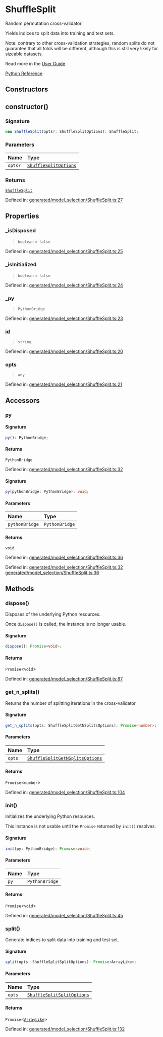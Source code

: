 # ShuffleSplit

Random permutation cross-validator

Yields indices to split data into training and test sets.

Note: contrary to other cross-validation strategies, random splits do not guarantee that all folds will be different, although this is still very likely for sizeable datasets.

Read more in the [User Guide](../cross_validation.html#shufflesplit).

[Python Reference](https://scikit-learn.org/stable/modules/generated/sklearn.model_selection.ShuffleSplit.html)

## Constructors

## constructor()

### Signature

```ts
new ShuffleSplit(opts?: ShuffleSplitOptions): ShuffleSplit;
```

### Parameters

| Name | Type |
| :------ | :------ |
| `opts?` | [`ShuffleSplitOptions`](../interfaces/ShuffleSplitOptions.md) |

### Returns

[`ShuffleSplit`](ShuffleSplit.md)

Defined in:  [generated/model\_selection/ShuffleSplit.ts:27](https://github.com/transitive-bullshit/scikit-learn-ts/blob/92ab806/packages/sklearn/src/generated/model_selection/ShuffleSplit.ts#L27)

## Properties

### \_isDisposed

> `boolean`  = `false`

Defined in:  [generated/model\_selection/ShuffleSplit.ts:25](https://github.com/transitive-bullshit/scikit-learn-ts/blob/92ab806/packages/sklearn/src/generated/model_selection/ShuffleSplit.ts#L25)

### \_isInitialized

> `boolean`  = `false`

Defined in:  [generated/model\_selection/ShuffleSplit.ts:24](https://github.com/transitive-bullshit/scikit-learn-ts/blob/92ab806/packages/sklearn/src/generated/model_selection/ShuffleSplit.ts#L24)

### \_py

> `PythonBridge`

Defined in:  [generated/model\_selection/ShuffleSplit.ts:23](https://github.com/transitive-bullshit/scikit-learn-ts/blob/92ab806/packages/sklearn/src/generated/model_selection/ShuffleSplit.ts#L23)

### id

> `string`

Defined in:  [generated/model\_selection/ShuffleSplit.ts:20](https://github.com/transitive-bullshit/scikit-learn-ts/blob/92ab806/packages/sklearn/src/generated/model_selection/ShuffleSplit.ts#L20)

### opts

> `any`

Defined in:  [generated/model\_selection/ShuffleSplit.ts:21](https://github.com/transitive-bullshit/scikit-learn-ts/blob/92ab806/packages/sklearn/src/generated/model_selection/ShuffleSplit.ts#L21)

## Accessors

### py

#### Signature

```ts
py(): PythonBridge;
```

#### Returns

`PythonBridge`

Defined in:  [generated/model\_selection/ShuffleSplit.ts:32](https://github.com/transitive-bullshit/scikit-learn-ts/blob/92ab806/packages/sklearn/src/generated/model_selection/ShuffleSplit.ts#L32)

#### Signature

```ts
py(pythonBridge: PythonBridge): void;
```

#### Parameters

| Name | Type |
| :------ | :------ |
| `pythonBridge` | `PythonBridge` |

#### Returns

`void`

Defined in:  [generated/model\_selection/ShuffleSplit.ts:36](https://github.com/transitive-bullshit/scikit-learn-ts/blob/92ab806/packages/sklearn/src/generated/model_selection/ShuffleSplit.ts#L36)

Defined in:  [generated/model\_selection/ShuffleSplit.ts:32](https://github.com/transitive-bullshit/scikit-learn-ts/blob/92ab806/packages/sklearn/src/generated/model_selection/ShuffleSplit.ts#L32) [generated/model\_selection/ShuffleSplit.ts:36](https://github.com/transitive-bullshit/scikit-learn-ts/blob/92ab806/packages/sklearn/src/generated/model_selection/ShuffleSplit.ts#L36)

## Methods

### dispose()

Disposes of the underlying Python resources.

Once `dispose()` is called, the instance is no longer usable.

#### Signature

```ts
dispose(): Promise<void>;
```

#### Returns

`Promise`\<`void`\>

Defined in:  [generated/model\_selection/ShuffleSplit.ts:87](https://github.com/transitive-bullshit/scikit-learn-ts/blob/92ab806/packages/sklearn/src/generated/model_selection/ShuffleSplit.ts#L87)

### get\_n\_splits()

Returns the number of splitting iterations in the cross-validator

#### Signature

```ts
get_n_splits(opts: ShuffleSplitGetNSplitsOptions): Promise<number>;
```

#### Parameters

| Name | Type |
| :------ | :------ |
| `opts` | [`ShuffleSplitGetNSplitsOptions`](../interfaces/ShuffleSplitGetNSplitsOptions.md) |

#### Returns

`Promise`\<`number`\>

Defined in:  [generated/model\_selection/ShuffleSplit.ts:104](https://github.com/transitive-bullshit/scikit-learn-ts/blob/92ab806/packages/sklearn/src/generated/model_selection/ShuffleSplit.ts#L104)

### init()

Initializes the underlying Python resources.

This instance is not usable until the `Promise` returned by `init()` resolves.

#### Signature

```ts
init(py: PythonBridge): Promise<void>;
```

#### Parameters

| Name | Type |
| :------ | :------ |
| `py` | `PythonBridge` |

#### Returns

`Promise`\<`void`\>

Defined in:  [generated/model\_selection/ShuffleSplit.ts:45](https://github.com/transitive-bullshit/scikit-learn-ts/blob/92ab806/packages/sklearn/src/generated/model_selection/ShuffleSplit.ts#L45)

### split()

Generate indices to split data into training and test set.

#### Signature

```ts
split(opts: ShuffleSplitSplitOptions): Promise<ArrayLike>;
```

#### Parameters

| Name | Type |
| :------ | :------ |
| `opts` | [`ShuffleSplitSplitOptions`](../interfaces/ShuffleSplitSplitOptions.md) |

#### Returns

`Promise`\<[`ArrayLike`](../types/ArrayLike.md)\>

Defined in:  [generated/model\_selection/ShuffleSplit.ts:132](https://github.com/transitive-bullshit/scikit-learn-ts/blob/92ab806/packages/sklearn/src/generated/model_selection/ShuffleSplit.ts#L132)
